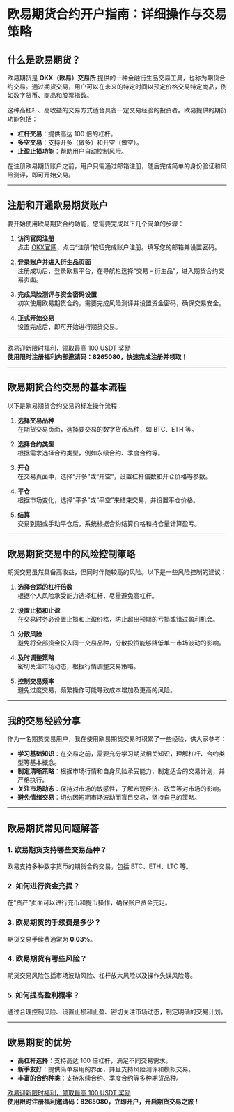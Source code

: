 # 欧易期货合约开户指南：详细操作与交易策略



## 什么是欧易期货？

欧易期货是 **OKX（欧易）交易所** 提供的一种金融衍生品交易工具，也称为期货合约交易。通过期货交易，用户可以在未来的特定时间以预定价格交易特定商品，例如数字货币、商品和股票指数。

这种高杠杆、高收益的交易方式适合具备一定交易经验的投资者。欧易提供的期货功能包括：

- **杠杆交易**：提供高达 100 倍的杠杆。
- **多空交易**：支持开多（做多）和开空（做空）。
- **止盈止损功能**：帮助用户自动控制风险。

在注册欧易期货账户之前，用户只需通过邮箱注册，随后完成简单的身份验证和风险测评，即可开始交易。

---

## 注册和开通欧易期货账户

要开始使用欧易期货合约功能，您需要完成以下几个简单的步骤：

1. **访问官网注册**  
   点击 [OKX官网](https://bit.ly/OKXe)，点击“注册”按钮完成账户注册。填写您的邮箱并设置密码。

2. **登录账户并进入衍生品页面**  
   注册成功后，登录欧易平台，在导航栏选择“交易 - 衍生品”，进入期货合约交易页面。

3. **完成风险测评与资金密码设置**  
   初次使用欧易期货合约，需要完成风险测评并设置资金密码，确保交易安全。

4. **正式开始交易**  
   设置完成后，即可开始进行期货交易。

---
[欧易迎新限时福利，领取最高 100 USDT 奖励](https://bit.ly/OKXe)  
**使用限时注册福利内部邀请码：8265080，快速完成注册并领取！**

---

## 欧易期货合约交易的基本流程

以下是欧易期货合约交易的标准操作流程：

1. **选择交易品种**  
   在期货交易页面，选择要交易的数字货币品种，如 BTC、ETH 等。

2. **选择合约类型**  
   根据需求选择合约类型，例如永续合约、季度合约等。

3. **开仓**  
   在交易页面中，选择“开多”或“开空”，设置杠杆倍数和开仓价格等参数。

4. **平仓**  
   根据市场变化，选择“平多”或“平空”来结束交易，并设置平仓价格。

5. **结算**  
   交易到期或手动平仓后，系统根据合约结算价格和持仓量计算盈亏。

---

## 欧易期货交易中的风险控制策略

期货交易虽然具备高收益，但同时伴随较高的风险。以下是一些风险控制的建议：

1. **选择合适的杠杆倍数**  
   根据个人风险承受能力选择杠杆，尽量避免高杠杆。

2. **设置止损和止盈**  
   在交易时务必设置止损和止盈价格，防止超出预期的亏损或错过盈利机会。

3. **分散风险**  
   避免将全部资金投入同一交易品种，分散投资能够降低单一市场波动的影响。

4. **及时调整策略**  
   密切关注市场动态，根据行情调整交易策略。

5. **控制交易频率**  
   避免过度交易，频繁操作可能导致成本增加及更高的风险。

---

## 我的交易经验分享

作为一名期货交易用户，我在使用欧易期货交易时积累了一些经验，供大家参考：

- **学习基础知识**：在交易之前，需要充分学习期货相关知识，理解杠杆、合约类型等基本概念。
- **制定清晰策略**：根据市场行情和自身风险承受能力，制定适合的交易计划，并严格执行。
- **关注市场动态**：保持对市场的敏感性，了解宏观经济、政策等对市场的影响。
- **避免情绪交易**：切勿因短期市场波动而盲目交易，坚持自己的策略。

---

## 欧易期货常见问题解答

### 1. 欧易期货支持哪些交易品种？
欧易支持多种数字货币的期货合约交易，包括 BTC、ETH、LTC 等。

### 2. 如何进行资金充提？
在“资产”页面可以进行充币和提币操作，确保账户资金充足。

### 3. 欧易期货的手续费是多少？
期货交易手续费通常为 **0.03%**。

### 4. 欧易期货有哪些风险？
期货交易风险包括市场波动风险、杠杆放大风险以及操作失误风险等。

### 5. 如何提高盈利概率？
通过合理控制风险、设置止损和止盈、密切关注市场动态，制定明确的交易计划。

---

## 欧易期货的优势

- **高杠杆选择**：支持高达 100 倍杠杆，满足不同交易需求。
- **新手友好**：提供简单易用的界面，并且支持风险测评和模拟交易。
- **丰富的合约种类**：支持永续合约、季度合约等多种期货品种。

[欧易迎新限时福利，领取最高 100 USDT 奖励](https://bit.ly/OKXe)  
**使用限时注册福利邀请码：8265080，立即开户，开启期货交易之旅！**
